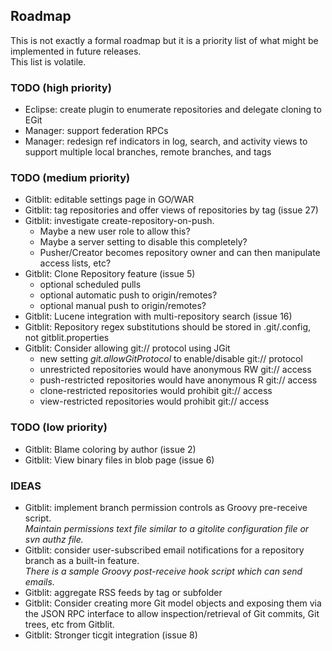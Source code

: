 ## Roadmap

This is not exactly a formal roadmap but it is a priority list of what might be implemented in future releases.  
This list is volatile.

### TODO (high priority)

* Eclipse: create plugin to enumerate repositories and delegate cloning to EGit
* Manager: support federation RPCs
* Manager: redesign ref indicators in log, search, and activity views to support multiple local branches, remote branches, and tags

### TODO (medium priority)

* Gitblit: editable settings page in GO/WAR
* Gitblit: tag repositories and offer views of repositories by tag (issue 27)
* Gitblit: investigate create-repository-on-push.
    * Maybe a new user role to allow this?
    * Maybe a server setting to disable this completely?
    * Pusher/Creator becomes repository owner and can then manipulate access lists, etc?
* Gitblit: Clone Repository feature (issue 5)
    * optional scheduled pulls
    * optional automatic push to origin/remotes?
    * optional manual push to origin/remotes?
* Gitblit: Lucene integration with multi-repository search (issue 16)
* Gitblit: Repository regex substitutions should be stored in .git/.config, not gitblit.properties
* Gitblit: Consider allowing git:// protocol using JGit
    * new setting *git.allowGitProtocol* to enable/disable git:// protocol
    * unrestricted repositories would have anonymous RW git:// access
    * push-restricted repositories would have anonymous R git:// access
    * clone-restricted repositories would prohibit git:// access
    * view-restricted repositories would prohibit git:// access

### TODO (low priority)

* Gitblit: Blame coloring by author (issue 2)
* Gitblit: View binary files in blob page (issue 6)

### IDEAS

* Gitblit: implement branch permission controls as Groovy pre-receive script.  
*Maintain permissions text file similar to a gitolite configuration file or svn authz file.*
* Gitblit: consider user-subscribed email notifications for a repository branch as a built-in feature.  
*There is a sample Groovy post-receive hook script which can send emails.*
* Gitblit: aggregate RSS feeds by tag or subfolder
* Gitblit: Consider creating more Git model objects and exposing them via the JSON RPC interface to allow inspection/retrieval of Git commits, Git trees, etc from Gitblit.
* Gitblit: Stronger ticgit integration (issue 8)
